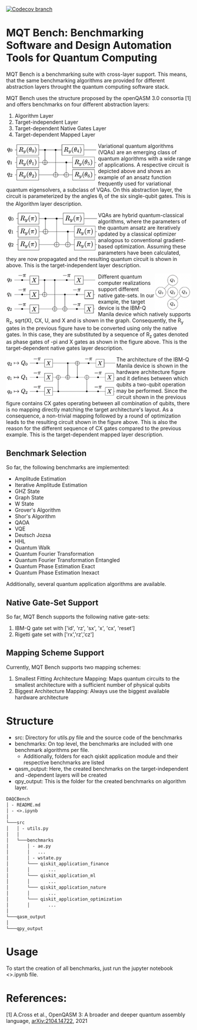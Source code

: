 [![Codecov branch](https://img.shields.io/codecov/c/github/nq8/DAQCBench/master?label=codecov&logo=codecov&style=plastic)](https://codecov.io/gh/nq8/DAQCBench)
# MQT Bench: Benchmarking Software and Design Automation Tools for Quantum Computing

MQT Bench is a benchmarking suite with cross-layer support. This means, that the same benchmarking
algorithms are provided for different abstraction layers throught the quantum computing
software stack.

MQT Bench uses the structure proposed by the openQASM 3.0 consortia [1] and offers benchmarks
on four different abstraction layers:
1) Algorithm Layer
2) Target-independent Layer
3) Target-dependent Native Gates Layer
4) Target-dependent Mapped Layer

[//]: # (![alt text]&#40;img/layer_1.png "Title"&#41;)
<img src="img/layer_1.png"  align="left" width="250"/>

Variational quantum algorithms (VQAs) are an emerging class of quantum algorithms with a 
wide range of applications. A respective circuit is depicted above and shows an example of an 
ansatz function frequently used for variational quantum eigensolvers, a subclass of VQAs. On 
this abstraction layer, the circuit is parameterized by the angles 
&theta;<sub>i</sub> of the six single-qubit gates. This is the Algorithm layer description.

[//]: # (![alt text]&#40;img/layer_2.png "Title"&#41;)
<img src="img/layer_2.png"  align="left" width="250"/>

VQAs are hybrid quantum-classical algorithms, where the parameters of the quantum ansatz are 
iteratively updated by a classical optimizer analogous to conventional gradient-based optimization.
Assuming these parameters have been calculated, they are now propagated and the resulting 
quantum circuit is shown in above. This is the target-independent layer description.

[//]: # (![alt text]&#40;img/layer_3.png "Title"&#41; ![alt text]&#40;img/arch.png "Title"&#41;)
<img src="img/layer_3.png"  align="left" width="250"/>
<img src="img/arch.png"  align="right" width="100"/>

Different quantum computer realizations support different native gate-sets. 
In our example, the target device is the IBM-Q Manila device which natively supports 
R<sub>z</sub>, sqrt(X), CX, U, and X and is shown in the graph. Consequently, the R<sub>y</sub> 
gates in the previous figure have to be converted using only the native gates. 
In this case, they are substituted by a sequence of R<sub>z</sub>
gates denoted as phase gates of -pi and X gates as shown in the figure above.
This is the target-dependent native gates layer description.

[//]: # (![alt text]&#40;img/layer_4.png "Title"&#41;)
<img src="img/layer_4.png"  align="left" width="300"/>

The architecture of the IBM-Q Manila device is shown in the hardware architecture figure and 
it defines between which qubits a two-qubit operation may be performed.
Since the circuit shown in the previous figure contains CX gates operating between all combination of 
qubits, there is no mapping directly matching the target architecture's layout. As a consequence, 
a non-trivial mapping followed by a round of optimization leads to the resulting circuit shown 
in the figure above. This is also the reason for the different sequence of CX gates compared 
to the previous example.
This is the target-dependent mapped layer description.

## Benchmark Selection
So far, the following benchmarks are implemented:
- Amplitude Estimation
- Iterative Amplitude Estimation
- GHZ State
- Graph State
- W State
- Grover's Algorithm
- Shor's Algorithm
- QAOA
- VQE
- Deutsch Jozsa
- HHL
- Quantum Walk
- Quantum Fourier Transformation
- Quantum Fourier Transformation Entangled
- Quantum Phase Estimation Exact
- Quantum Phase Estimation Inexact

Additionally, several quantum application algorithms are available.

## Native Gate-Set Support
So far, MQT Bench supports the following native gate-sets:
1) IBM-Q gate set with ['id', 'rz', 'sx', 'x', 'cx', 'reset']
2) Rigetti gate set with ['rx','rz','cz']

## Mapping Scheme Support
Currently, MQT Bench supports two mapping schemes:
1) Smallest Fitting Architecture Mapping: Maps quantum circuits to the smallest architecture with a sufficient number of physical qubits
2) Biggest Architecture Mapping: Always use the biggest available hardware architecture

# Structure
- src: Directory for  utils.py file and the source code of the benchmarks
- benchmarks: On top level, the benchmarks are included with one benchmark algorithms per file. 
  - Additionally, folders for each qiskit application module and their respective benchmarks are listed
- qasm_output: Here, the created benchmarks on the target-independent and -dependent layers will be created
- qpy_output: This is the folder for the created benchmarks on algorithm layer.
```
DAQCBench
│ - README.md
│ - <>.ipynb  
│
└───src
│   │ - utils.py
│   │
│   └───benchmarks
│       │ - ae.py
│       │   ...
│       │ - wstate.py
│       └─── qiskit_application_finance
│       │       ...
│       └─── qiskit_application_ml
│       │       ...
│       └─── qiskit_application_nature
│       │       ...
│       └─── qiskit_application_optimization
│       │       ...
│
└───qasm_output
│
└───qpy_output
```

# Usage
To start the creation of all benchmarks, just run the jupyter notebook <>.ipynb file.

# References:
[1] A.Cross et al., OpenQASM 3: A broader and deeper quantum assembly language, [arXiv:2104.14722](https://arxiv.org/abs/2104.14722), 2021 
